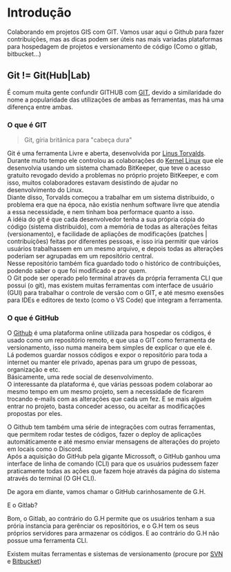 # Introdução

Colaborando em projetos GIS com GIT.
Vamos usar aqui o Github para fazer contribuições, mas as dicas podem ser úteis nas mais variadas plataformas para hospedagem de projetos e versionamento de código (Como o gitlab, bitbucket...)

## Git != Git(Hub|Lab)

É comum muita gente confundir GITHUB com [GIT](https://pt.wikipedia.org/wiki/Git), devido a similaridade do nome a popularidade das utilizações de ambas as ferramentas, mas há uma diferença entre ambas.

### O que é GIT

> Git, gíria britânica para "cabeça dura"

Git é uma ferramenta Livre e aberta, desenvolvida por [Linus Torvalds](https://pt.wikipedia.org/wiki/Linus_Torvalds). Durante muito tempo ele controlou as colaborações do [Kernel Linux](https://pt.wikipedia.org/wiki/Linux_(n%C3%BAcleo)) que ele desenvolvia usando um sistema chamado BitKeeper, que teve o acesso gratuito revogado devido a problemas no próprio projeto BitKeeper, e com isso, muitos colaboradores estavam desistindo de ajudar no desenvolvimento do Linux.  
Diante disso, Torvalds começou a trabalhar em um sistema distribuido, o problema era que na época, não existia nenhum software livre que atendia a essa necessidade, e nem tinham boa performace quanto a isso.  
A idéia do git é que cada desenvolvedor tenha a sua própria cópia do código (sistema distribuido), com a memória de todas as alterações feitas (versionamento), e facilidade de apliações de modificações (patches | contribuições) feitas por diferentes pessoas, e isso iria permitir que vários usuários trabalhassem em um mesmo arquivo, e depois todas as alterações poderiam ser agrupadas em um repositório central.  
Nesse repositório também fica guardado todo o histórico de contribuições, podendo saber o que foi modificado e por quem.  
O Git pode ser operado pelo terminal através da própria ferramenta CLI que possui (o git), mas existem muitas ferramentas com interface de usuário (GUI) para trabalhar o controle de versão com o GIT, e até mesmo exensões para IDEs e editores de texto (como o VS Code) que integram a ferramenta.

### O que é GitHub

O [Github](https://pt.wikipedia.org/wiki/Linus_Torvalds) é uma plataforma online utilizada para hospedar os códigos, é usado como um repositório remoto, e que usa o GIT como ferramenta de versionamento, isso numa maneira bem simples de explicar o que ele é.  
Lá podemos guardar nossos códigos e expor o repositório para toda a internet ou manter ele privado, apenas para um grupo de pessoas, organização e etc.  
Básicamente, uma rede social de desenvolvimento.  
O interessante da plataforma é, que várias pessoas podem colaborar ao mesmo tempo em um mesmo projeto, sem a necessidade de ficarem trocando e-mails com as alterações que cada um fez. E se mais alguém entrar no projeto, basta conceder acesso, ou aceitar as modificações propostas por eles.

O Github tem também uma série de integrações com outras ferramentas, que permitem rodar testes de códigos, fazer o deploy de aplicações automáticamente e até mesmo enviar mensagens de alterações do projeto em locais como o Discord.  
Após a aquisição do GitHub pela gigante Microssoft, o GitHub ganhou uma interface de linha de comando (CLI) para que os usuários pudessem fazer praticamente todas as ações que fazem hoje através da página do sistema através do terminal (O GH CLI).

De agora em diante, vamos chamar o GitHub carinhosamente de G.H.

E o Gitlab?

Bom, o Gitlab, ao contrário do G.H permite que os usuários tenham a sua prória instancia para gerênciar os repositórios, e o G.H tem os seus próprios servidores para armazenar os códigos. E ao contrário do G.H não possue uma ferramenta CLI.

Existem muitas ferramentas e sistemas de versionamento (procure por [SVN](https://pt.wikipedia.org/wiki/Subversion) e [Bitbucket](https://pt.wikipedia.org/wiki/Bitbucket))

